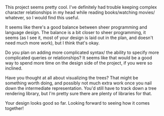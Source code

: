 This project seems pretty cool.  I've definitely had trouble keeping complex
character relationships in my head while reading books/watching movies/
whatever, so I would find this useful.

It seems like there's a good balance between sheer programming and language
design.  The balance is a bit closer to sheer programming, it seems (as I see
it, most of your design is laid out in the plan, and doesn't need much more
work), but I think that's okay.

Do you plan on adding more complicated syntax/ the ability to specify more
complicated queries or relationships? It seems like that would be a good way to
spend more time on the design side of the project, if you were so inclined.

Have you thought at all about visualizing the trees?  That might be something
worth doing, and possibly not much extra work once you nail down the
intermediate representation.  You'd still have to track down a tree rendering
library, but I'm pretty sure there are plenty of libraries for that.

Your design looks good so far.  Looking forward to seeing how it comes together!
